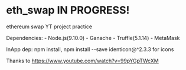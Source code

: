 # eth_swap   IN PROGRESS!
ethereum swap YT project practice

Dependencies: - Node.js(9.10.0) 
              - Ganache
              - Truffle(5.1.14)
              - MetaMask
             
 InApp dep: npm install, npm install --save identicon@^2.3.3 for icons
 
 
 
 
 
 
 
 
 
 
 
 
 
 
 
 
 
 
 
 
 
 
 
 
Thanks to https://www.youtube.com/watch?v=99pYGpTWcXM
